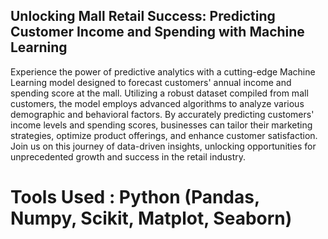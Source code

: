 ## Unlocking Mall Retail Success: Predicting Customer Income and Spending with Machine Learning

Experience the power of predictive analytics with a cutting-edge Machine Learning model designed to forecast customers' annual income and spending score at the mall. Utilizing a robust dataset compiled from mall customers, the model employs advanced algorithms to analyze various demographic and behavioral factors. By accurately predicting customers' income levels and spending scores, businesses can tailor their marketing strategies, optimize product offerings, and enhance customer satisfaction. Join us on this journey of data-driven insights, unlocking opportunities for unprecedented growth and success in the retail industry.

# Tools Used : Python (Pandas, Numpy, Scikit, Matplot, Seaborn)

